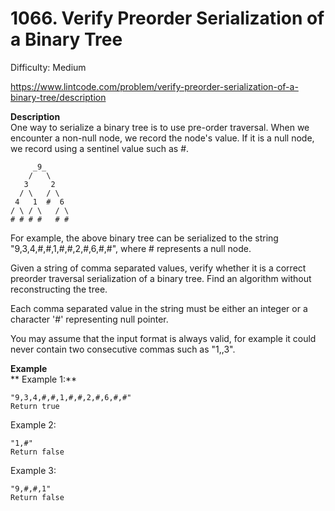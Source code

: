 # 1066. Verify Preorder Serialization of a Binary Tree

Difficulty: Medium

https://www.lintcode.com/problem/verify-preorder-serialization-of-a-binary-tree/description

**Description**  
One way to serialize a binary tree is to use pre-order traversal. When we encounter a non-null node, we record the node's value. If it is a null node, we record using a sentinel value such as #.
```
     _9_
    /   \
   3     2
  / \   / \
 4   1  #  6
/ \ / \   / \
# # # #   # #
```
For example, the above binary tree can be serialized to the string "9,3,4,#,#,1,#,#,2,#,6,#,#", where # represents a null node.

Given a string of comma separated values, verify whether it is a correct preorder traversal serialization of a binary tree. Find an algorithm without reconstructing the tree.

Each comma separated value in the string must be either an integer or a character '#' representing null pointer.

You may assume that the input format is always valid, for example it could never contain two consecutive commas such as "1,,3".

**Example**  
** Example 1:**
```
"9,3,4,#,#,1,#,#,2,#,6,#,#"
Return true
```
Example 2:
```
"1,#"
Return false
```
Example 3:
```
"9,#,#,1"
Return false
```
